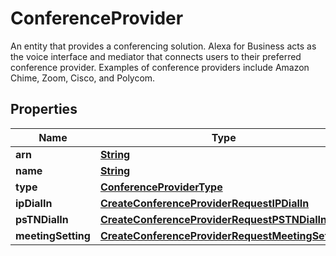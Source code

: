 

# ConferenceProvider

An entity that provides a conferencing solution. Alexa for Business acts as the voice interface and mediator that connects users to their preferred conference provider. Examples of conference providers include Amazon Chime, Zoom, Cisco, and Polycom. 

## Properties

| Name | Type | Description | Notes |
|------------ | ------------- | ------------- | -------------|
|**arn** | [**String**](String.md) |  |  [optional] |
|**name** | [**String**](String.md) |  |  [optional] |
|**type** | [**ConferenceProviderType**](ConferenceProviderType.md) |  |  [optional] |
|**ipDialIn** | [**CreateConferenceProviderRequestIPDialIn**](CreateConferenceProviderRequestIPDialIn.md) |  |  [optional] |
|**psTNDialIn** | [**CreateConferenceProviderRequestPSTNDialIn**](CreateConferenceProviderRequestPSTNDialIn.md) |  |  [optional] |
|**meetingSetting** | [**CreateConferenceProviderRequestMeetingSetting**](CreateConferenceProviderRequestMeetingSetting.md) |  |  [optional] |



